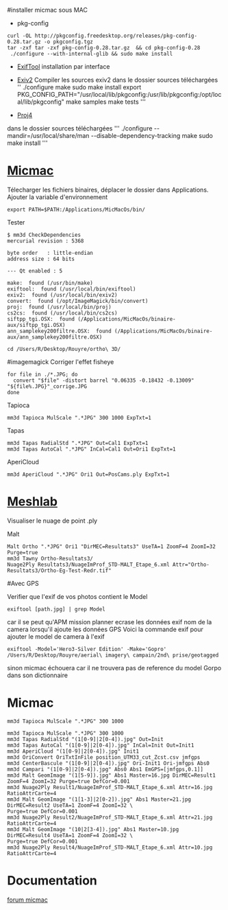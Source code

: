 #installer micmac sous MAC



* pkg-config
```
curl -OL http://pkgconfig.freedesktop.org/releases/pkg-config-0.28.tar.gz -o pkgconfig.tgz
tar -zxf tar -zxf pkg-config-0.28.tar.gz  && cd pkg-config-0.28
 ./configure --with-internal-glib && sudo make install
```


* [ExifTool](http://www.sno.phy.queensu.ca/~phil/exiftool/ExifTool-10.11.dmg)
installation par interface

* [Exiv2](http://www.exiv2.org/exiv2-0.25.tar.gz)
Compiler les sources exiv2
dans le dossier sources téléchargées
''
./configure
make
sudo make install
export PKG_CONFIG_PATH="/usr/local/lib/pkgconfig:/usr/lib/pkgconfig:/opt/local/lib/pkgconfig" 
make samples
make tests
'''

* [Proj4](http://download.osgeo.org/proj/proj-4.9.1.tar.gz)

dans le dossier sources téléchargées
'''
./configure --mandir=/usr/local/share/man --disable-dependency-tracking
make
sudo make install
'''

# [Micmac](http://logiciels.ign.fr/spip.php?page=telecharger_logiciel&id_document=174)
Télecharger les fichiers binaires, déplacer le dossier dans Applications.
Ajouter la variable d'environnement
```
export PATH=$PATH:/Applications/MicMacOs/bin/
```
Tester
```
$ mm3d CheckDependencies
mercurial revision : 5368

byte order   : little-endian
address size : 64 bits

--- Qt enabled : 5

make:  found (/usr/bin/make)
exiftool:  found (/usr/local/bin/exiftool)
exiv2:  found (/usr/local/bin/exiv2)
convert:  found (/opt/ImageMagick/bin/convert)
proj:  found (/usr/local/bin/proj)
cs2cs:  found (/usr/local/bin/cs2cs)
siftpp_tgi.OSX:  found (/Applications/MicMacOs/binaire-aux/siftpp_tgi.OSX)
ann_samplekey200filtre.OSX:  found (/Applications/MicMacOs/binaire-aux/ann_samplekey200filtre.OSX)
```

```
cd /Users/R/Desktop/Rouyre/ortho\ 3D/
```

#imagemagick
Corriger l'effet fisheye
```
for file in ./*.JPG; do
  convert "$file" -distort barrel "0.06335 -0.18432 -0.13009" "${file%.JPG}"_corrige.JPG
done
```



Tapioca
```
mm3d Tapioca MulScale ".*JPG" 300 1000 ExpTxt=1
```

Tapas 
```
mm3d Tapas RadialStd ".*JPG" Out=Cal1 ExpTxt=1
mm3d Tapas AutoCal ".*JPG" InCal=Cal1 Out=Ori1 ExpTxt=1
```

AperiCloud
```
mm3d AperiCloud ".*JPG" Ori1 Out=PosCams.ply ExpTxt=1
```


# [Meshlab](https://sourceforge.net/projects/meshlab/files/meshlab/MeshLab%20v1.3.3/MeshLabMac_v133.dmg/download)
Visualiser le nuage de point .ply


Malt
```
Malt Ortho ".*JPG" Ori1 "DirMEC=Resultats3" UseTA=1 ZoomF=4 ZoomI=32 Purge=true
mm3d Tawny Ortho-Resultats3/
Nuage2Ply Resultats3/NuageImProf_STD-MALT_Etape_6.xml Attr="Ortho-Resultats3/Ortho-Eg-Test-Redr.tif"
```




#Avec GPS

Verifier que l'exif de vos photos contient le Model
```
exiftool [path.jpg] | grep Model 
```
car il se peut qu'APM mission planner ecrase les données exif nom de la camera lorsqu'il ajoute les données GPS
Voici la commande exif pour ajouter le model de camera à l'exif
```
exiftool -Model='Hero3-Silver Edition' -Make='Gopro' /Users/R/Desktop/Rouyre/aerial\ imagery\ campain/2nd\ prise/geotagged
```
sinon micmac échouera car il ne trouvera pas de reference du model Gorpo dans son dictionnaire


# Micmac

```
mm3d Tapioca MulScale ".*JPG" 300 1000 
```




```
mm3d Tapioca MulScale ".*JPG" 300 1000 
mm3d Tapas RadialStd "(1[0-9]|2[0-4]).jpg" Out=Init
mm3d Tapas AutoCal "(1[0-9]|2[0-4]).jpg" InCal=Init Out=Init1
mm3d AperiCloud "(1[0-9]|2[0-4]).jpg" Init1
mm3d OriConvert OriTxtInFile position_UTM33_cut_Zcst.csv jmfgps
mm3d CenterBascule "(1[0-9]|2[0-4]).jpg" Ori-Init1 Ori-jmfgps Abs0
mm3d Campari "(1[0-9]|2[0-4]).jpg" Abs0 Abs1 EmGPS=[jmfgps,0.1]]
mm3d Malt GeomImage "(1[5-9]).jpg" Abs1 Master=16.jpg DirMEC=Result1 ZoomF=4 ZoomI=32 Purge=true DefCor=0.001
mm3d Nuage2Ply Result1/NuageImProf_STD-MALT_Etape_6.xml Attr=16.jpg RatioAttrCarte=4
mm3d Malt GeomImage "(1[1-3]|2[0-2]).jpg" Abs1 Master=21.jpg DirMEC=Result2 UseTA=1 ZoomF=4 ZoomI=32 \
Purge=true DefCor=0.001
mm3d Nuage2Ply Result2/NuageImProf_STD-MALT_Etape_6.xml Attr=21.jpg RatioAttrCarte=4
mm3d Malt GeomImage "(10|2[3-4]).jpg" Abs1 Master=10.jpg DirMEC=Result4 UseTA=1 ZoomF=4 ZoomI=32 \
Purge=true DefCor=0.001
mm3d Nuage2Ply Result4/NuageImProf_STD-MALT_Etape_6.xml Attr=10.jpg RatioAttrCarte=4
```







# Documentation
[forum micmac](http://forum-micmac.forumprod.com/installation-mac-t278-10.html)